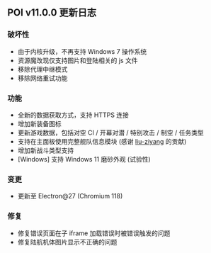 ## POI v11.0.0 更新日志

### 破坏性

- 由于内核升级，不再支持 Windows 7 操作系统
- 资源魔改现仅支持图片和登陆相关的 js 文件
- 移除代理中继模式
- 移除网络重试功能

### 功能

- 全新的数据获取方式，支持 HTTPS 连接
- 增加新装备图标
- 更新游戏数据，包括对空 CI / 开幕对潜 / 特别攻击 / 制空 / 任务类型
- 支持在主面板使用完整舰队信息模块 (感谢 [liu-ziyang](https://github.com/liu-ziyang) 的贡献)
- 增加新战斗类型支持
- [Windows] 支持 Windows 11 磨砂外观 (试验性)

### 变更

- 更新至 Electron@27 (Chromium 118)

### 修复

- 修复错误页面在子 iframe 加载错误时被错误触发的问题
- 修复陆航机体图片显示不正确的问题
